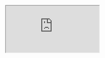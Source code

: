 
<figure class="video_container">
  
<iframe src="https://docs.google.com/spreadsheets/d/e/2PACX-1vTu8kDG1cRlOdadXhHNKECB646LmGHcrUl1ypuOfpM7qfb6MXsn5TaoTlIOK4MWo6x2jQKKpU31H-un/pubhtml?gid=0&amp;single=true&amp;widget=true&amp;headers=false"></iframe>

</figure>
